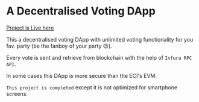 # A Decentralised Voting DApp

[Project is Live here](https://voting-gulshanpr.vercel.app/)

This a decentralised voting DApp with unlimited voting functionality for you fav. party (be the fanboy of your party 😉).

Every vote is sent and retrieve from blockchain with the help of `Infura RPC API`.

In some cases this DApp is more secure than the ECI's EVM.

`This project is completed` except it is not optimized for smartphone screens.